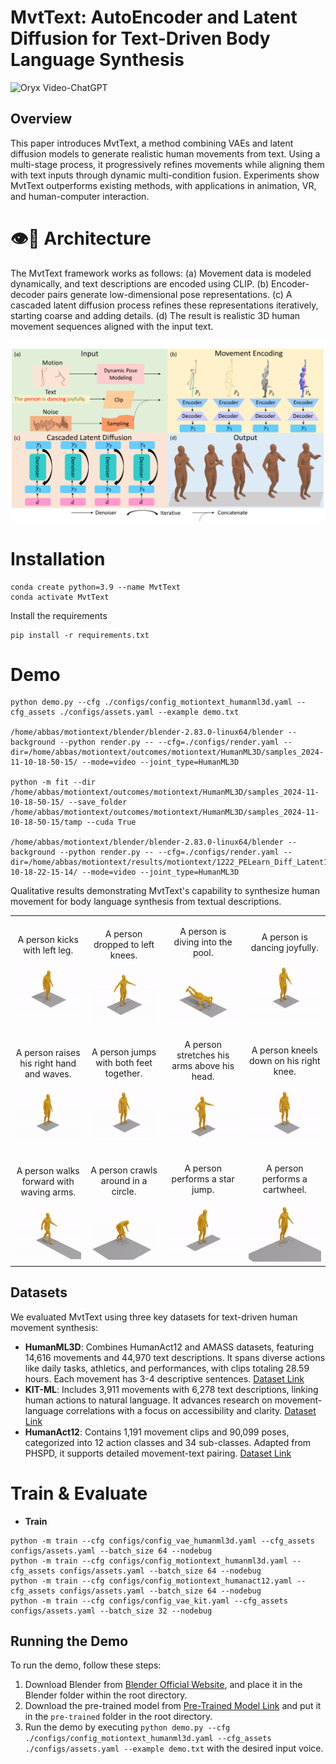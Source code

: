 # MvtText: AutoEncoder and Latent Diffusion for Text-Driven Body Language Synthesis

<img src="https://camo.githubusercontent.com/2722992d519a722218f896d5f5231d49f337aaff4514e78bd59ac935334e916a/68747470733a2f2f692e696d6775722e636f6d2f77617856496d762e706e67" alt="Oryx Video-ChatGPT" data-canonical-src="https://i.imgur.com/waxVImv.png" style="max-width: 100%;">

## Overview

This paper introduces MvtText, a method combining VAEs and latent diffusion models to generate realistic human movements from text. Using a multi-stage process, it progressively refines movements while aligning them with text inputs through dynamic multi-condition fusion. Experiments show MvtText outperforms existing methods, with applications in animation, VR, and human-computer interaction.

# 👁️💬 Architecture

The MvtText framework works as follows: (a) Movement data is modeled dynamically, and text descriptions are encoded using CLIP. (b) Encoder-decoder pairs generate low-dimensional pose representations. (c) A cascaded latent diffusion process refines these representations iteratively, starting coarse and adding details. (d) The result is realistic 3D human movement sequences aligned with the input text. 

<img style="max-width: 100%;" src="https://github.com/swerizwan/MvtText/blob/main/resources/Fig2.png" alt="VERHM Overview">

# Installation

```
conda create python=3.9 --name MvtText
conda activate MvtText
```
Install the requirements
```
pip install -r requirements.txt
```

# Demo

```
python demo.py --cfg ./configs/config_motiontext_humanml3d.yaml --cfg_assets ./configs/assets.yaml --example demo.txt

/home/abbas/motiontext/blender/blender-2.83.0-linux64/blender --background --python render.py -- --cfg=./configs/render.yaml --dir=/home/abbas/motiontext/outcomes/motiontext/HumanML3D/samples_2024-11-10-18-50-15/ --mode=video --joint_type=HumanML3D

python -m fit --dir /home/abbas/motiontext/outcomes/motiontext/HumanML3D/samples_2024-11-10-18-50-15/ --save_folder /home/abbas/motiontext/outcomes/motiontext/HumanML3D/samples_2024-11-10-18-50-15/tamp --cuda True

/home/abbas/motiontext/blender/blender-2.83.0-linux64/blender --background --python render.py -- --cfg=./configs/render.yaml --dir=/home/abbas/motiontext/results/motiontext/1222_PELearn_Diff_Latent1_MEncDec49_MdiffEnc49_bs64_clip_uncond75_01/samples_2024-10-18-22-15-14/ --mode=video --joint_type=HumanML3D
```

Qualitative results demonstrating MvtText's capability to synthesize human movement for body language synthesis from textual descriptions.

<table>
  <tr>
    <td style="text-align: center;">
      <p>A person kicks with left leg.</p>
      <img width="165" src="https://github.com/swerizwan/MvtText/blob/main/resources/kicking.gif" alt="Happy">
    </td>
    <td style="text-align: center;">
      <p>A person dropped to left knees.</p>
      <img width="165" src="https://github.com/swerizwan/MvtText/blob/main/resources/kneeleft.gif" alt="Frustrated">
    </td>
    <td style="text-align: center;">
      <p>A person is diving into the pool.</p>
      <img width="165" src="https://github.com/swerizwan/MvtText/blob/main/resources/diving.gif" alt="Sad">
    </td>
    <td style="text-align: center;">
      <p>A person is dancing joyfully.</p>
      <img width="165" src="https://github.com/swerizwan/MvtText/blob/main/resources/dancing.gif" alt="Angry">
    </td>
  </tr>
    <tr>
    <td style="text-align: center;">
      <p>A person raises his right hand and waves.</p>
      <img width="165" src="https://github.com/swerizwan/MvtText/blob/main/resources/waves.gif" alt="Happy">
    </td>
    <td style="text-align: center;">
      <p>A person jumps with both feet together.</p>
      <img width="165" src="https://github.com/swerizwan/MvtText/blob/main/resources/jumped.gif" alt="Frustrated">
    </td>
    <td style="text-align: center;">
      <p>A person stretches his arms above his head.</p>
      <img width="165" src="https://github.com/swerizwan/MvtText/blob/main/resources/stretches.gif" alt="Sad">
    </td>
    <td style="text-align: center;">
      <p>A person kneels down on his right knee.</p>
      <img width="165" src="https://github.com/swerizwan/MvtText/blob/main/resources/kneeright.gif" alt="Angry">
    </td>
  </tr>
  <tr>
    <td style="text-align: center;">
      <p>A person walks forward with waving arms.</p>
      <img width="165" src="https://github.com/swerizwan/MvtText/blob/main/resources/walking.gif" alt="Happy">
    </td>
    <td style="text-align: center;">
      <p>A person crawls around in a circle.</p>
      <img width="165" src="https://github.com/swerizwan/MvtText/blob/main/resources/circle.gif" alt="Frustrated">
    </td>
    <td style="text-align: center;">
      <p>A person performs a star jump.</p>
      <img width="165" src="https://github.com/swerizwan/MvtText/blob/main/resources/starjump.gif" alt="Sad">
    </td>
    <td style="text-align: center;">
      <p>A person performs a cartwheel.</p>
      <img width="165" src="https://github.com/swerizwan/MvtText/blob/main/resources/cartwheel.gif" alt="Angry">
    </td>
  </tr>
</table>

## Datasets

We evaluated MvtText using three key datasets for text-driven human movement synthesis:

- **HumanML3D**: Combines HumanAct12 and AMASS datasets, featuring 14,616 movements and 44,970 text descriptions. It spans diverse actions like daily tasks, athletics, and performances, with clips totaling 28.59 hours. Each movement has 3-4 descriptive sentences. [Dataset Link](https://drive.google.com/file/d/1rmnG-R8wTb1sRs0PYp4RRmLg8XH-qSGW/view) 
- **KIT-ML**: Includes 3,911 movements with 6,278 text descriptions, linking human actions to natural language. It advances research on movement-language correlations with a focus on accessibility and clarity. [Dataset Link](https://drive.google.com/file/d/1IXRBm4qSjLQxp1J3cqv1xd8yb-RQY0Jz/view) 
- **HumanAct12**: Contains 1,191 movement clips and 90,099 poses, categorized into 12 action classes and 34 sub-classes. Adapted from PHSPD, it supports detailed movement-text pairing. [Dataset Link](https://drive.google.com/drive/folders/1TBY2x-gD6f3yzQ0WNmXP2-be3xu3qDkV?usp=sharing) 

# Train & Evaluate

- **Train**
```
python -m train --cfg configs/config_vae_humanml3d.yaml --cfg_assets configs/assets.yaml --batch_size 64 --nodebug
python -m train --cfg configs/config_motiontext_humanml3d.yaml --cfg_assets configs/assets.yaml --batch_size 64 --nodebug
python -m train --cfg configs/config_motiontext_humanact12.yaml --cfg_assets configs/assets.yaml --batch_size 64 --nodebug
python -m train --cfg configs/config_vae_kit.yaml --cfg_assets configs/assets.yaml --batch_size 32 --nodebug
```

## Running the Demo

To run the demo, follow these steps:

1. Download Blender from [Blender Official Website](https://www.blender.org/download/), and place it in the Blender folder within the root directory.
2. Download the pre-trained model from [Pre-Trained Model Link](https://drive.google.com/file/d/1Y7Ht4zmdRbSRLYU41naI2wWLrlW_ZVT0/view?usp=sharing) and put it in the `pre-trained` folder in the root directory.
3. Run the demo by executing `python demo.py --cfg ./configs/config_motiontext_humanml3d.yaml --cfg_assets ./configs/assets.yaml --example demo.txt` with the desired input voice. 
